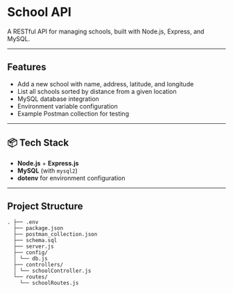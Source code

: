 # School API

A RESTful API for managing schools, built with Node.js, Express, and MySQL.

---

## Features

- Add a new school with name, address, latitude, and longitude
- List all schools sorted by distance from a given location
- MySQL database integration
- Environment variable configuration
- Example Postman collection for testing

---

## 📦 Tech Stack

- **Node.js** + **Express.js**
- **MySQL** (with `mysql2`)
- **dotenv** for environment configuration

---

## Project Structure
```
. ├── .env 
  ├── package.json 
  ├── postman_collection.json 
  ├── schema.sql 
  ├── server.js 
  ├── config/ 
  │ └── db.js 
  ├── controllers/ 
  │ └── schoolController.js 
  └── routes/ 
    └── schoolRoutes.js
```

